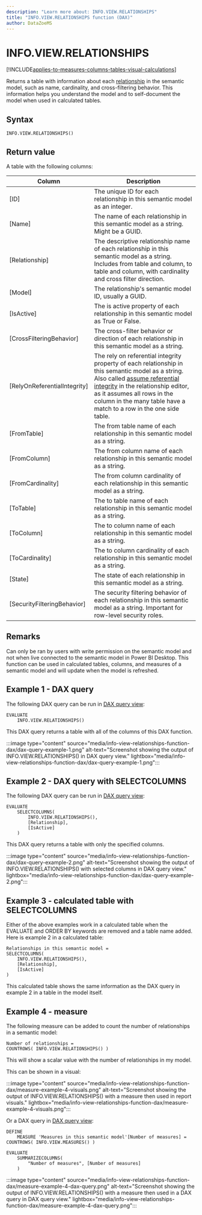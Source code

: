 ```yaml
---
description: "Learn more about: INFO.VIEW.RELATIONSHIPS"
title: "INFO.VIEW.RELATIONSHIPS function (DAX)"
author: DataZoeMS
---
```

# INFO.VIEW.RELATIONSHIPS

[!INCLUDE[applies-to-measures-columns-tables-visual-calculations](includes/applies-to-measures-columns-tables-visual-calculations.md)]

Returns a table with information about each [relationship](/power-bi/transform-model/desktop-create-and-manage-relationships) in the semantic model, such as name, cardinality, and cross-filtering behavior. This information helps you understand the model and to self-document the model when used in calculated tables. 

## Syntax

```dax
INFO.VIEW.RELATIONSHIPS()
```

## Return value

A table with the following columns:

| Column | Description |
|---|---|
| [ID] | The unique ID for each relationship in this semantic model as an integer. |
| [Name] | The name of each relationship in this semantic model as a string. Might be a GUID. |
| [Relationship] | The descriptive relationship name of each relationship in this semantic model as a string. Includes from table and column, to table and column, with cardinality and cross filter direction. |
| [Model] | The relationship's semantic model ID, usually a GUID. |
| [IsActive] | The is active property of each relationship in this semantic model as True or False. |
| [CrossFilteringBehavior] | The cross-filter behavior or direction of each relationship in this semantic model as a string. |
| [RelyOnReferentialIntegrity] | The rely on referential integrity property of each relationship in this semantic model as a string. Also called [assume referential integrity](/power-bi/connect-data/desktop-assume-referential-integrity) in the relationship editor, as it assumes all rows in the column in the many table have a match to a row in the one side table. |
| [FromTable] | The from table name of each relationship in this semantic model as a string. |
| [FromColumn] | The from column name of each relationship in this semantic model as a string. |
| [FromCardinality] | The from column cardinality of each relationship in this semantic model as a string. |
| [ToTable] | The to table name of each relationship in this semantic model as a string. |
| [ToColumn] | The to column name of each relationship in this semantic model as a string. |
| [ToCardinality] | The to column cardinality of each relationship in this semantic model as a string. |
| [State] | The state of each relationship in this semantic model as a string. |
| [SecurityFilteringBehavior] | The security filtering behavior of each relationship in this semantic model as a string. Important for row-level security roles. |


## Remarks

Can only be ran by users with write permission on the semantic model and not when live connected to the semantic model in Power BI Desktop. This function can be used in calculated tables, columns, and measures of a semantic model and will update when the model is refreshed.

## Example 1 - DAX query

The following DAX query can be run in [DAX query view](/power-bi/transform-model/dax-query-view):

```dax
EVALUATE
	INFO.VIEW.RELATIONSHIPS()
```

This DAX query returns a table with all of the columns of this DAX function.

:::image type="content" source="media/info-view-relationships-function-dax/dax-query-example-1.png" alt-text="Screenshot showing the output of INFO.VIEW.RELATIONSHIPS() in DAX query view." lightbox="media/info-view-relationships-function-dax/dax-query-example-1.png":::

## Example 2 - DAX query with SELECTCOLUMNS

The following DAX query can be run in [DAX query view](/power-bi/transform-model/dax-query-view): 

```dax
EVALUATE
	SELECTCOLUMNS(
		INFO.VIEW.RELATIONSHIPS(),
		[Relationship],
		[IsActive]
	)
```

This DAX query returns a table with only the specified columns.

:::image type="content" source="media/info-view-relationships-function-dax/dax-query-example-2.png" alt-text="Screenshot showing the output of INFO.VIEW.RELATIONSHIPS() with selected columns in DAX query view." lightbox="media/info-view-relationships-function-dax/dax-query-example-2.png":::

## Example 3 - calculated table with SELECTCOLUMNS

Either of the above examples work in a calculated table when the EVALUATE and ORDER BY keywords are removed and a table name added. Here is example 2 in a calculated table:

```dax
Relationships in this semantic model = 
SELECTCOLUMNS(
    INFO.VIEW.RELATIONSHIPS(),
    [Relationship],
    [IsActive]
)
```
This calculated table shows the same information as the DAX query in example 2 in a table in the model itself.

## Example 4 - measure

The following measure can be added to count the number of relationships in a semantic model:

```dax
Number of relationships = 
COUNTROWS( INFO.VIEW.RELATIONSHIPS() )
```
This will show a scalar value with the number of relationships in my model.

This can be shown in a visual:

:::image type="content" source="media/info-view-relationships-function-dax/measure-example-4-visuals.png" alt-text="Screenshot showing the output of INFO.VIEW.RELATIONSHIPS() with a measure then used in report visuals." lightbox="media/info-view-relationships-function-dax/measure-example-4-visuals.png":::

Or a DAX query in [DAX query view](/power-bi/transform-model/dax-query-view): 

```dax
DEFINE
    MEASURE 'Measures in this semantic model'[Number of measures] = COUNTROWS( INFO.VIEW.MEASURES() )

EVALUATE
    SUMMARIZECOLUMNS(
        "Number of measures", [Number of measures]
    )
```

:::image type="content" source="media/info-view-relationships-function-dax/measure-example-4-dax-query.png" alt-text="Screenshot showing the output of INFO.VIEW.RELATIONSHIPS() with a measure then used in a DAX query in DAX query view." lightbox="media/info-view-relationships-function-dax/measure-example-4-dax-query.png":::

